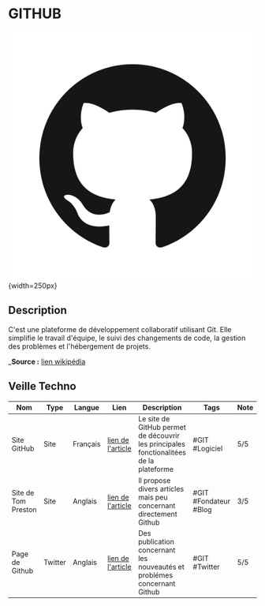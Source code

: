 # GITHUB

![Github](image.png){width=250px}

## Description
C'est une plateforme de développement collaboratif utilisant Git. Elle simplifie le travail d'équipe, le suivi des changements de code, la gestion des problèmes et l'hébergement de projets.

_**Source :** [lien wikipédia](https://en.wikipedia.org/wiki/GitHub)

## Veille Techno
Nom  | Type  | Langue | Lien | Description | Tags | Note
------|-------|--------|------|-------------|------|------
Site GitHub | Site | Français | [lien de l'article](https://fr.github.com/) | Le site de GitHub permet de découvrir les principales fonctionalitées de la plateforme |#GIT #Logiciel | 5/5
Site de Tom Preston|Site|Anglais|[lien de l'article](https://tom.preston-werner.com/)|Il propose divers articles mais peu concernant directement Github|#GIT #Fondateur #Blog|3/5|
Page de Github | Twitter | Anglais | [lien de l'article](https://twitter.com/github) | Des publication concernant les nouveautés et problémes concernant Github | #GIT #Twitter |5/5|